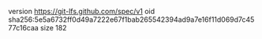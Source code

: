 version https://git-lfs.github.com/spec/v1
oid sha256:5e5a6732ff0d49a7222e67f1bab265542394ad9a7e16f11d069d7c4577c16caa
size 182
